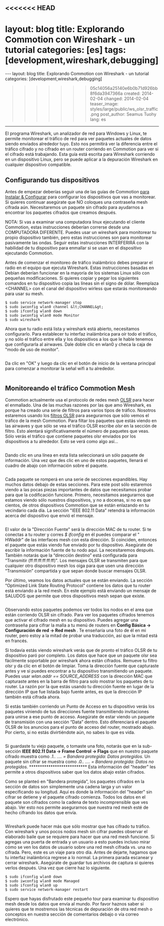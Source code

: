 <<<<<<< HEAD
---
layout: blog
title:  Explorando Commotion con Wireshark - un tutorial
categories: [es]
tags: [development,wireshark,debugging]
=======
﻿---
layout: blog
title:  Explorando Commotion con Wireshark - un tutorial
categories: [development,wireshark,debugging]
>>>>>>> 05c14056a25140e6b0b71d926bb8f6da3947366a
created: 2014-02-04
changed: 2014-02-04
teaser_image: styles/large/public/ws_olsr_traffic.png
post_author: Seamus Tuohy
lang: es
---
<p>El programa Wireshark, un analizador de red para Windows y Linux, te permite monitorear el tráfico de red para ver paquetes actuales de datos siendo enviados alrededor tuyo. Esto nos permitirá ver la diferencia entre el tráfico cifrado y no cifrado en un router corriendo en Commotion para ver si el cifrado está trabajando. Esta guía está escrita para Wireshark corriendo en un dispositivo Linux, pero se puede aplicar a la depuración Wireshark en cualquier dispositivo compatible.<!--more--></p>

<h2>Configurando tus dispositivos</h2>

<p>Antes de empezar deberías seguir una de las guías de Commotion <a href="/docs/cck/installing-configuring"> para Instalar &amp; Configurar</a> para configurar los dispositivos que vas a monitorear. Si quieres continuar asegúrate que NO coloques una contraseña mesh cifrada aún. Necesitaremos un paquete sin cifrado para ayudarnos a encontrar los paquetes cifrados que creamos después.</p>

<p>NOTA: Si vas a examinar una computadora linux ejecutando el cliente Commotion, estas instrucciones deberían correrse desde una COMPUTADORA DIFERENTE. Puedes usar un wireshark para monitorear tu propio dispositivo también, pero estas instrucciones son para monitorear pasivamente las ondas. Seguir estas instrucciones INTERFERIRÁ con la habilidad de tu dispositivo para enmallar si se usan en el dispositivo ejecutando Commotion.</p>

<p>Antes de comenzar el monitoreo de tráfico inalámbrico debes preparar el radio en el equipo que ejecuta Wireshark. Estas instrucciones basadas en Debian deberían funcionar en la mayoría de los sistemas Linux sólo con pequeñas modificaciones. Si quieres copiar y pegar los siguientes comandos en tu dispositivo copia las líneas sin el signo de dólar. Reemplaza  &lt;CHANNEL&gt; con el canal del dispositivo wirless que estarás monitoreando para usar su mesh.</p>

	$ sudo service network-manager stop 
	$ sudo iwconfig wlan0 channel &lt;CHANNEL&gt; 
	$ sudo ifconfig wlan0 down 
	$ sudo iwconfig wlan0 mode Monitor 
	$ sudo wireshark

<p>Ahora que tu radio está lista y wireshark está abierto, necesitamos configurarlo. Para establecer tu interfaz inalámbrica para oír todo el tráfico, y no sólo el tráfico entre ella y los dispositivos a los que le hable tenemos que configurarla al airwaves. Dale doble clic en wlan0 y checa la caja de "modo de uso de monitor".</p>

<p><img alt="" src="/files/styles/large/public/ws_mon_mode.png" /></p>

<p>Da clic en "OK" y luego da clic en el botón de inicio de la ventana principal para comenzar a monitorar la señal wifi a tu alrededor.</p>

<p><img alt="" src="/files/styles/large/public/ws_traffic.png" /></p>

<h2>Monitoreando el tráfico Commotion Mesh</h2>

<p>Commotion actualmente usa el protocolo de redes mesh <a href="https://en.wikipedia.org/wiki/Optimized_Link_State_Routing_Protocol">OLSR</a>&nbsp;para hacer el enmallado. Una de las muchas razones por las que amo Wireshark, es porque ha creado una serie de filtros para varios tipos de tráfico. Nosotros estaremos usando los <a href="https://www.wireshark.org/docs/dfref/o/olsr.html">filtros OLSR</a> para asegurarnos que sólo vemos el tráfico de la mesh Commotion. Para filtar los paquetes que estás viendo en las airwaves y que sólo se vea el tráfico OLSR escribe&nbsp;<em>olsr </em> en la sección de filtro. Esto alentará significativamente el número de paquetes que veas. Sólo verás el tráfico que contiene paquetes olsr enviados por los dispositivos a tu alrededor. Esto se verá como algo así...</p>

<p><img alt="" src="/files/styles/large/public/ws_olsr_traffic.png" /></p>

<p>Dando clic en una línea en esta lista seleccionará un sólo paquete de información. Una vez que des clic en uno de estos paquetes, llenará el cuadro de abajo con información sobre el paquete.</p>

<p><img alt="" src="/files/styles/large/public/ws_olsr_packet.png" /></p>

<p>Cada paquete se romperá en una serie de secciones expandibles. Hay muchos datos debajo de estas secciones. Para este post sólo estaremos viendo a las pocas piezas importantes de datos que necesitamos probar para que la codificación funcione. Primero, necesitamos asegurarnos que estamos viendo sólo nuestros dispositivos, y no a docenas, si no es que cientos, de otros dispositivos Commotion que se están enlazando en tu vecindario cada día. La sección "IEEE 802.11 Data" retendrá la información acerca del dispositivo que envió el mensaje.</p>

<p><img alt="" src="/files/styles/large/public/ws_olsr_ieee.png" /></p>

<p>El valor de la "Dirección Fuente" será la dirección MAC de tu router. Si te conectas a tu router y corres&nbsp;<em>$ ifconfig </em> en él puedes comparar el " HWaddr" de las interfaces mesh con esta dirección. Si coinciden, entonces el paquete que estás viendo fue enviado por tu dispositivo. Asegúrate de escribir la información fuente de tu nodo aquí. La necesitaremos después. También notarás que la “dirección destino” está configurada para “Transmitir (ff:ff:ff:ff:ff:ff)". Los mensajes OLSR se transmiten para que cualquier otro dispositivo mesh los oiga para que usen una dirección “Transmisión” compartida y que sepan donde buscar mensajes OLSR.</p>

<p>Por último, veamos los datos actuales que se están enviando. La sección “Optimized Link State Routing Protocol" contiene los datos que tu router está enviando a la red mesh. En este ejemplo está enviando un mensaje de SALUDOS que permite que otros dispositivos mesh sepan que existe.</p>

<p><img alt="" src="/files/styles/large/public/ws_OLSR_TC_message.png" /></p>

<p>Observando estos paquetes podemos ver todos los nodos en el area que están corriendo OLSR sin cifrado. Para ver los paquetes cifrados tenemos que activar el cifrado mesh en su dispositivo. Puedes agregar una contraseña para cifrar la malla a tu menú de routers en <strong> Config Básica -&gt; Configuración de red -&gt; Red mesh </strong>. Te enseñaría una foto de él en mi router, pero estoy a la mitad de probar una traducción, así que la mitad está en francés.</p>

<p>Si todavía estás viendo wireshark verás que de pronto el tráfico OLSR de tu dispositivo paró por completo. Los datos que hace que un paquete olsr sea fácilmente soportable por wireshark ahora están cifrados. Remueve tu filtro olsr y da clic en el botón de limpiar. Toma la dirección fuente que capturaste antes y ve si puedes encontrar a tu dispositivo transmitiendo un paquete. Puedes usar&nbsp;<em>wlan.addr == SOURCE_ADDRESS </em> con la dirección MAC que capturaste antes en la barra de filtro para solo mostrar los paquetes de tu router. La razón por la que estás usando tu dirección fuente en lugar de la dirección IP que fue listada bajo fuente antes, es que la dirección IP también está cifrada ahora.</p>

<p>Si estás también corriendo un Punto de Acceso en tu dispositivo verás los paquetes viniendo de tus direcciones fuente transmitiendo invitaciones para unirse a ese punto de acceso. Asegúrate de estar viendo un paquete de transmisión con una sección “Data” dentro. Esto diferenciará el paquete OLSR de los anuncios para el punto de acceso del router, mostrado abajo. Por cierto, si no estás divirtiéndote aún, no sabes lo que es vida.</p>

<p><img alt="" src="/files/styles/large/public/ws_broadcast_frame.png" /></p>

<p>Si guardaste tu viejo paquete, o tomaste una foto, notarás que en la sub-sección <strong>IEEE 802.11 Data -&gt; Frame Control -&gt; Flags</strong> que en nuestro paquete cifrado muestra como&nbsp;<em>.1.. .... = Bandera protegida: Datos protegidos.</em> Un paquete sin cifrar se muestra como <em> .0.. .... = Bandera protegida: Datos no protegidos. </em>*************************** Esta información del "header" les permite a otros dispositivos saber que los datos abajo están cifrados.</p>

<p>Como se planteó en "Bandera protegida", los paquetes cifrados en la sección de datos son simplemente una cadena larga y un valor especificando su longitud. Aquí es donde la información del "header" sin cifrar se detiene y el paquete cifrado comienza. Todos los datos en el paquete son cifrados como la cadena de texto incomprensible que ves abajo. Ver esto nos permite asegurarnos que nuestra red mesh esté de hecho cifrando los datos que envía.</p>

<p><img alt="" src="/files/styles/large/public/ws_enc_data.png" /></p>

<p>Wireshark puede hacer más que sólo mostrar que has cifrado tu tráfico. Con wireshark y unos pocos nodos mesh sin cifrar puedes observar el elaborado baile que se requiere para hacer que una red mesh funcione. Si agregas una puerta de entrada y un usuario a esto puedes incluso mirar cómo se ven los datos de usuario sobre una red mesh cifrada vs. una no cifrada. Pero, este es un viaje para otro día. Antes de dejarte, hagamos que tu interfaz inalámbrica regrese a lo normal. La primera parada escanear y cerrar wireshark. Asegúrate de guardar tus archivos de captura si quieres verlos después. Una vez que cierre haz lo siguiente.</p>

	$ sudo ifconfig wlan0 down 
	$ sudo iwconfig wlan0 mode Managed 
	$ sudo ifconfig wlan0 up 
	$ sudo service network-manager restart

<p>Espero que hayas disfrutado este pequeño tour para examinar tu dispositivo mesh desde los datos que envía al mundo. Por favor haznos saber si quieres que te mostremos las técnicas de depuración de otra red mesh o conceptos en nuestra sección de comentarios debajo o vía correo electrónico.</p> 
